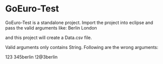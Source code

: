 GoEuro-Test
===========

GoEuro-Test is a standalone project. Import the project into eclipse and pass the valid arguments like:
Berlin
London

and this project will create a Data.csv file.

Valid arguments only contains String. Following are the wrong arguments:

123 
345berlin
!2@3berlin
<empty>

